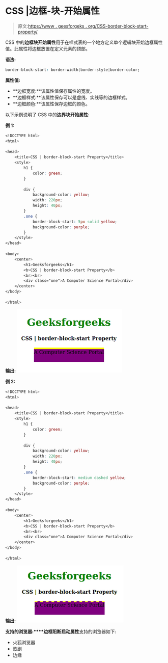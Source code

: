# CSS |边框-块-开始属性

> 原文:[https://www . geesforgeks . org/CSS-border-block-start-property/](https://www.geeksforgeeks.org/css-border-block-start-property/)

CSS 中的**边框块开始属性**用于在样式表的一个地方定义单个逻辑块开始边框属性值。此属性将边框放置在定义元素的顶部。

**语法:**

```css
border-block-start: border-width|border-style|border-color;
```

**属性值:**

*   **边框宽度:**该属性值保存属性的宽度。
*   **边框样式:**该属性保存可以是虚线、实线等的边框样式。
*   **边框颜色:**该属性保存边框的颜色。

以下示例说明了 CSS 中的**边界块开始属性**:

**例 1:**

```css
<!DOCTYPE html>
<html>

<head>
    <title>CSS | border-block-start Property</title>
    <style>
        h1 {
            color: green;
        }

        div {
            background-color: yellow;
            width: 220px;
            height: 40px;
        }
        .one {
            border-block-start: 5px solid yellow;
            background-color: purple;
        }
    </style>
</head>

<body>
    <center>
        <h1>Geeksforgeeks</h1>
        <b>CSS | border-block-start Property</b>
        <br><br>
        <div class="one">A Computer Science Portal</div>
    </center>
</body>

</html>
```

**输出:**
![](img/c57afdd32b923a087e8be2bf1ce25041.png)

**例 2:**

```css
<!DOCTYPE html>
<html>

<head>
    <title>CSS | border-block-start Property</title>
    <style>
        h1 {
            color: green;
        }

        div {
            background-color: yellow;
            width: 220px;
            height: 40px;
        }
        .one {
            border-block-start: medium dashed yellow;
            background-color: purple;
        }
    </style>
</head>

<body>
    <center>
        <h1>Geeksforgeeks</h1>
        <b>CSS | border-block-start Property</b>
        <br><br>
        <div class="one">A Computer Science Portal</div>
    </center>
</body>

</html>
```

**输出:**
![](img/e20283777363e783072b571ac460c68e.png)

**支持的浏览器:****边框阻断启动属性**支持的浏览器如下:

*   火狐浏览器
*   歌剧
*   边缘